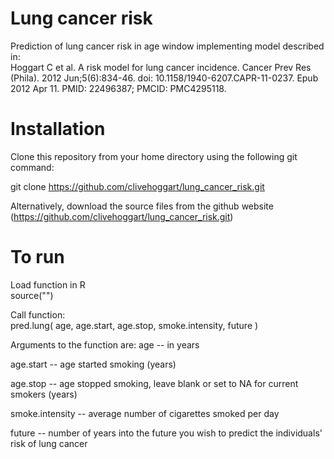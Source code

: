 # Lung cancer risk
Prediction of lung cancer risk in age window implementing model described in:\
Hoggart C et al. A risk model for lung cancer incidence. Cancer Prev Res (Phila). 2012 Jun;5(6):834-46. doi: 10.1158/1940-6207.CAPR-11-0237. Epub 2012 Apr 11. PMID: 22496387; PMCID: PMC4295118.

# Installation
Clone this repository from your home directory using the following git command:

git clone https://github.com/clivehoggart/lung_cancer_risk.git

Alternatively, download the source files from the github website
(https://github.com/clivehoggart/lung_cancer_risk.git)

# To run
Load function in R \
source("")

Call function:\
  pred.lung( age, age.start, age.stop, smoke.intensity, future )

Arguments to the function are:
  age -- in years
  
  age.start -- age started smoking (years)
  
  age.stop -- age stopped smoking, leave blank or set to NA for current smokers (years)
  
  smoke.intensity -- average number of cigarettes smoked per day
  
  future -- number of years into the future you wish to predict the individuals' risk of lung cancer
